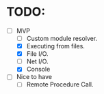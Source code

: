 # TODO:
- [ ] MVP
  - [ ] Custom module resolver.
  - [x] Executing from files.
  - [x] File I/O.
  - [ ] Net I/O.
  - [x] Console
- [ ] Nice to have
  - [ ] Remote Procedure Call.